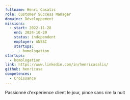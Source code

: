 ```yaml
---
fullname: Henri Casalis
role: Customer Success Manager
domaine: Développement
missions:
  - start: 2022-11-28
    end: 2024-10-29
    status: independent
    employer: ANSSI
    startups:
      - homologation
startups:
  - homologation
link: https://www.linkedin.com/in/henricasalis/
github: henricasa
competences:
  - Croissance
---
```

Passionné d'expérience client le jour, pince sans rire la nuit